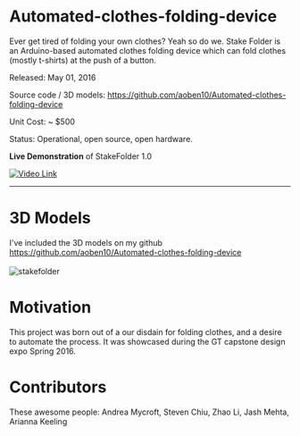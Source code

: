 # Automated-clothes-folding-device
Ever get tired of folding your own clothes? Yeah so do we. Stake Folder is an Arduino-based automated clothes folding device which can fold
clothes (mostly t-shirts) at the push of a button.

Released: May 01, 2016

Source code / 3D models: https://github.com/aoben10/Automated-clothes-folding-device 

Unit Cost: ~ $500

Status: Operational, open source, open hardware.

**Live Demonstration** of StakeFolder 1.0 

[![Video Link](https://cloud.githubusercontent.com/assets/12980868/17755929/e11be8dc-64aa-11e6-91f3-e6bf6dd40f3c.png)](https://drive.google.com/open?id=0B-8vXfmCYb3Qakp4X1hlQXp6OXc)

***

# 3D Models
I've included the 3D models on my github https://github.com/aoben10/Automated-clothes-folding-device
<br> </br>
![stakefolder](https://cloud.githubusercontent.com/assets/12980868/17676769/f40ba512-62fd-11e6-9011-e50f23969edf.png)


# Motivation
This project was born out of a our disdain for folding clothes, and a desire to automate the process. It was showcased during the GT capstone design expo Spring 2016.

# Contributors
These awesome people:
Andrea Mycroft, Steven Chiu, Zhao Li, Jash Mehta, Arianna Keeling


